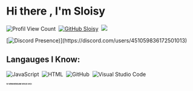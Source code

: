 # Hi there , I'm Sloisy
![Profil View Count](https://komarev.com/ghpvc/?username=sloisy&color=000000)&nbsp;
[![GitHub Sloisy](https://img.shields.io/github/followers/sloisy?label=follow&style=social)](https://github.com/sloisy)&nbsp;
<a href="https://instagram.com/jbatuq"><img src="https://img.shields.io/badge/@jbatuq-000000?style=flat&logo=Instagram&logoColor=white"/></a>&nbsp;

[![Discord Presence](https://lanyard-profile-readme.vercel.app/api/451059836172501013?theme=dark&bg=1c1c1c&animated=false&hideDiscrim=true&borderRadius=30px&idleMessage=Probably%20doing%20something%20else...))](https://discord.com/users/451059836172501013)


## Langauges I Know:
![JavaScript](https://img.shields.io/badge/-JavaScript-05122A?style=flat&logo=javascript)&nbsp;
![HTML](https://img.shields.io/badge/-HTML-05122A?style=flat&logo=HTML5)&nbsp;
![GitHub](https://img.shields.io/badge/-GitHub-05122A?style=flat&logo=github)&nbsp;
![Visual Studio Code](https://img.shields.io/badge/-Visual%20Studio%20Code-05122A?style=flat&logo=visual-studio-code&logoColor=007ACC)&nbsp;

<h1 style="font-size:35%;"> VI VENIVERSUM VIVUS VICI </h1>

